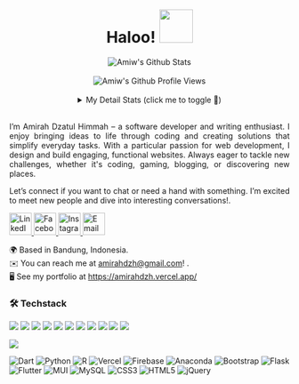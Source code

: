 <!-- ![banner](https://github.com/slvally/slvally/assets/133903731/b14e3dcd-4bd8-4d90-a11b-74be3e5461ee) -->

<h1 align="center">
  Haloo!
 <img src="https://media.tenor.com/RpXukdyagxsAAAAi/angry-fox.gif" width="60px"/>
<!--   <img src="https://media.tenor.com/YLOlmVlg304AAAAi/shiro-cute.gif" width="60px"/>  -->
</h1>

<div align="center">
  <img src="https://github-readme-stats.vercel.app/api?username=amirahdzh&show_icons=true&theme=dracula" alt="Amiw's Github Stats">
  <br><br>
  <img src="https://komarev.com/ghpvc/?username=amirahdzh&color=F4A4B5&style=flat" alt="Amiw's Github Profile Views" />
<!--   <img src="https://wakatime.com/badge/user/7a831ab0-e43a-4215-aa08-92f915bed065.svg" alt="Total time coded since May 13 2019" /> -->
  <br><br>
  <details>
    <summary>My Detail Stats (click me to toggle 👀)</summary>
    <br>
    <p><img src="https://github-readme-stats.vercel.app/api/top-langs/?username=amirahdzh&theme=algolia&hide_border=true&langs_count=5" alt="Most used languages" /></p>
    <p><img src="https://github-readme-streak-stats.herokuapp.com/?user=amirahdzh&theme=algolia" alt="Stat Streak" /></p>
    <p><img src="https://github-profile-trophy.vercel.app/?username=amirahdzh&theme=algolia&margin-w=5&margin-h=5" alt="Github Trophy" /></p>
  </details>
</div>
<br>

<!-- [![Typing SVG](https://readme-typing-svg.herokuapp.com/?lines=Hi+There!;Glad+to+See+You+Here!+👋)](https://git.io/typing-svg) -->
<!-- [![Typing SVG](https://readme-typing-svg.herokuapp.com?font=Fira+Code&pause=200&color=F7CB00&width=435&lines=Hi+There!;Glad+to+See+You+Here!+👋)](https://git.io/typing-svg) -->
<!-- [![Typing SVG](https://readme-typing-svg.herokuapp.com?font=Fira&color=F7CB00&width=435&lines=Hi+There!;Glad+to+See+You+Here!+👋)](https://git.io/typing-svg) -->

<p align="justify">I’m Amirah Dzatul Himmah – a software developer and writing enthusiast. I enjoy bringing ideas to life through coding and creating solutions that simplify everyday tasks. With a particular passion for web development, I design and build engaging, functional websites. Always eager to tackle new challenges, whether it's coding, gaming, blogging, or discovering new places.<p>
<p align="justify">Let’s connect if you want to chat or need a hand with something. I’m excited to meet new people and dive into interesting conversations!.<p>

<p align="justify">
  <a href="https://linkedin.com/in/amirahdzh">
    <img src="https://simpleicons.org/icons/linkedin.svg" alt="LinkedIn" width="40" />
  </a>
  <a href="https://www.facebook.com/amirahdzh">
    <img src="https://simpleicons.org/icons/facebook.svg" alt="Facebook" width="40" />
  </a>
  <a href="https://www.instagram.com/amirahdzh">
    <img src="https://simpleicons.org/icons/instagram.svg" alt="Instagram" width="40" />
  </a>
  <a href="mailto:amirahdzh@gmail.com">
    <img src="https://simpleicons.org/icons/gmail.svg" alt="Email" width="40" />
  </a>
</p>

<!-- <img alt="" src="https://media.tenor.com/MYDG91HHJ-oAAAAC/vestia-zeta-hololive.gif" align="right"  width="50%" marginLeft="2em"/> -->
<!-- <img alt="" src="https://media.tenor.com/Hyma91bpX1UAAAAC/no-game-no-life-ngnl.gif" align="right"  width="50%" marginLeft="3em"/> -->
<!-- <img height="180em" src="https://github-readme-stats-eight-theta.vercel.app/api?username=rihitoRiku&show_icons=true&theme=vision-friendly-dark&include_all_commits=true&count_private=true" align="right"  width="50%" marginLeft="2em"/> -->
<!-- <img height="180em" src="https://github-readme-stats-eight-theta.vercel.app/api?username=rihitoRiku&show_icons=true&theme=dark&include_all_commits=true&count_private=true" align="right"  width="50%" marginLeft="2em"/> -->
<!-- <img alt="" src="https://media.tenor.com/Wm2_dA3yx4oAAAAd/%E3%83%A0%E3%83%BC%E3%83%8A-%E3%83%9B%E3%83%AD%E3%83%A9%E3%82%A4%E3%83%96.gif" align="right"  width="50%" marginLeft="2em"/> -->

🌍&nbsp;Based in Bandung, Indonesia.\
✉️&nbsp;You can reach me at amirahdzh@gmail.com! .\
🖥️&nbsp;See my portfolio at https://amirahdzh.vercel.app/

<!--
### 🌐 Socials

<p align="left">
  
[![LinkedIn](https://img.shields.io/badge/LinkedIn-%230077B5.svg?logo=linkedin&logoColor=white)](https://linkedin.com/in/amirahdzh) [![Instagram](https://img.shields.io/badge/Instagram-%230077B5.svg?logo=instagram&logoColor=white)](https://www.instagram.com/rihito.riku) [![Facebook](https://img.shields.io/badge/Facebook-%230077B5.svg?logo=facebook&logoColor=white)](https://www.facebook.com/rihitoRiku/)
<!-- <img src="{[BadgeURLHere](https://img.shields.io/badge/LinkedIn-0077B5?style=for-the-badge&logo=linkedin&logoColor=white)}" />
 
</p>
-->


### 🛠️ Techstack
<p align="left">
  
![](https://img.shields.io/badge/Code-JavaScript-informational?style=flat&color=informational&logo=javascript)
![](https://img.shields.io/badge/Code-React-informational?style=flat&color=informational&logo=react)
![](https://img.shields.io/badge/Code-TypeScript-informational?style=flat&color=informational)
![](https://img.shields.io/badge/Code-Node-informational?style=flat&color=informational&logo=node.js)
![](https://img.shields.io/badge/Code-Tailwind%20CSS-informational?style=flat&color=informational&logo=tailwind-css)
![](https://img.shields.io/badge/Code-Laravel-informational?style=flat&color=informational&logo=laravel)
![](https://img.shields.io/badge/Code-PHP-informational?style=flat&color=informational&logo=php)
![](https://img.shields.io/badge/Platform-Google%20Cloud-informational?style=flat&color=informational&logo=google-cloud)
![](https://img.shields.io/badge/Framework-Next.js-informational?style=flat&color=informational&logo=next.js)
![](https://img.shields.io/badge/Database-MongoDB-informational?style=flat&color=informational&logo=mongodb)
![](https://img.shields.io/badge/Framework-Express.js-informational?style=flat&color=informational&logo=express)
<!-- ![](https://img.shields.io/badge/ORM-Prisma-informational?style=flat&color=informational&logo=prisma) -->
<!-- ![](https://img.shields.io/badge/Platform-AWS-informational?style=flat&color=informational&logo=amazon-aws) -->
![](https://img.shields.io/badge/Design-Figma-informational?style=flat&color=informational&logo=figma)

</p>


![Dart](https://img.shields.io/badge/dart-%230175C2.svg?style=flat-square&logo=dart&logoColor=white) ![Python](https://img.shields.io/badge/python-3670A0?style=flat-square&logo=python&logoColor=ffdd54) ![R](https://img.shields.io/badge/r-%23276DC3.svg?style=flat-square&logo=r&logoColor=white) ![Vercel](https://img.shields.io/badge/vercel-%23000000.svg?style=flat-square&logo=vercel&logoColor=white) ![Firebase](https://img.shields.io/badge/firebase-%23039BE5.svg?style=flat-square&logo=firebase) ![Anaconda](https://img.shields.io/badge/Anaconda-%2344A833.svg?style=flat-square&logo=anaconda&logoColor=white) ![Bootstrap](https://img.shields.io/badge/bootstrap-%23563D7C.svg?style=flat-square&logo=bootstrap&logoColor=white) ![Flask](https://img.shields.io/badge/flask-%23000.svg?style=flat-square&logo=flask&logoColor=white) ![Flutter](https://img.shields.io/badge/Flutter-%2302569B.svg?style=flat-square&logo=Flutter&logoColor=white) ![MUI](https://img.shields.io/badge/MUI-%230081CB.svg?style=flat-square&logo=material-ui&logoColor=white) ![MySQL](https://img.shields.io/badge/mysql-%2300f.svg?style=flat-square&logo=mysql&logoColor=white) ![CSS3](https://img.shields.io/badge/css3-%231572B6.svg?style=flat-square&logo=css3&logoColor=white) ![HTML5](https://img.shields.io/badge/html5-%23E34F26.svg?style=flat-square&logo=html5&logoColor=white) ![jQuery](https://img.shields.io/badge/jquery-%230769AD.svg?style=flat-square&logo=jquery&logoColor=white)


<!-- # 📊 Statistics -->
<!--
<p align="start">
 <a href="https://github.com/darkRihito">
  <img height="180em" src="https://github-readme-stats-eight-theta.vercel.app/api?username=darkRihito&show_icons=true&theme=vision-friendly-dark&include_all_commits=true&count_private=true"/>
</a> 
  
<a href="https://github.com/rihitoRiku">
  <img height="180em" src="https://github-readme-stats-eight-theta.vercel.app/api?username=rihitoRiku&show_icons=true&theme=dark&include_all_commits=true&count_private=true"/>
</a> 
<a href="https://github.com/darkRihito">
  <img height="180em" src="https://github-readme-stats-eight-theta.vercel.app/api/top-langs/?username=darkRihito&layout=compact&langs_count=9&theme=dark"/>
</a>  

</p>
-->
<!-- <div><img width="80%" src="https://media.tenor.com/FDEUowEjV9oAAAAC/no-game-no-life-anime.gif"/></div> -->
<!--  <div><img width="80%" src="https://media.tenor.com/KwEWMvs2RhUAAAAC/oshi-no-ko-yaosobi.gif"/></div> -->
<!-- <div><img width="80%" src="https://github.com/slvally/slvally/blob/main/ezgif-5-1f7a137a3d.gif"/></div> -->
<!-- <div><img width="80%" src="https://media.tenor.com/IqqjXGYjtHYAAAAC/anime-pink-hair.gif"/></div> -->
<!-- ![image](https://github.com/slvally/slvally/assets/133903731/4a3c000f-a17f-4fba-8e6b-b41f3c85e473) -->


